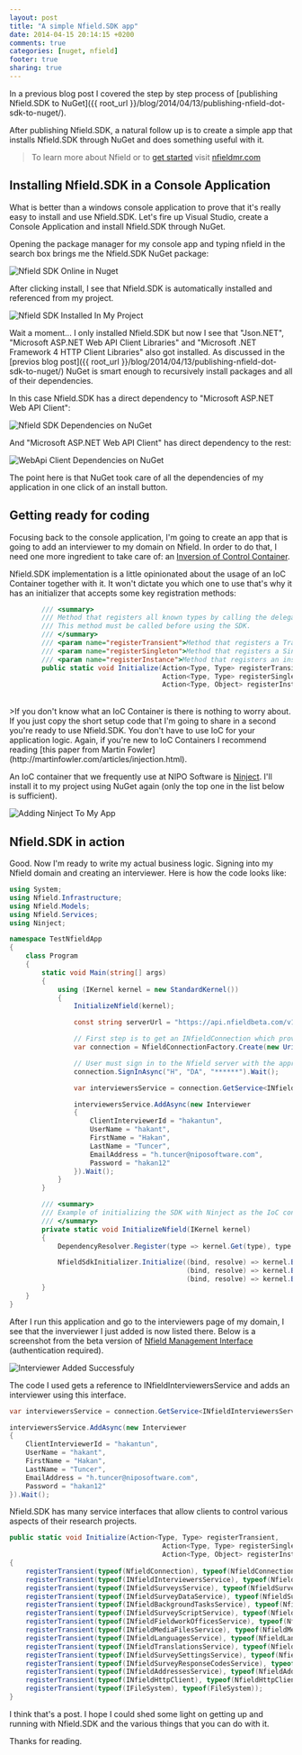 ```yaml
---
layout: post
title: "A simple Nfield.SDK app"
date: 2014-04-15 20:14:15 +0200
comments: true
categories: [nuget, nfield]
footer: true
sharing: true
---
```


In a previous blog post I covered the step by step process of [publishing Nfield.SDK to NuGet]({{ root_url }}/blog/2014/04/13/publishing-nfield-dot-sdk-to-nuget/). 

After publishing Nfield.SDK, a natural follow up is to create a simple app that installs Nfield.SDK through NuGet and does something useful with it.

>To learn more about Nfield or to <a href="http://nfieldmr.com/get-started.aspx" target="_blank">get started</a> visit <a href="http://nfieldmr.com/" target="_blank">nfieldmr.com</a>

## Installing Nfield.SDK in a Console Application

What is better than a windows console application to prove that it's really easy to install and use Nfield.SDK. Let's fire up Visual Studio, create a Console Application and install Nfield.SDK through NuGet.

Opening the package manager for my console app and typing nfield in the search box brings me the Nfield.SDK NuGet package:

![Nfield SDK Online in Nuget](/assets/A_Simple_NfieldSDK_App/NfieldSDK_Online_InNuget.png)

After clicking install, I see that Nfield.SDK is automatically installed and referenced from my project.

![Nfield SDK Installed In My Project](/assets/A_Simple_NfieldSDK_App/NfieldSDK_In_My_Project.png)

Wait a moment... I only installed Nfield.SDK but now I see that "Json.NET", "Microsoft ASP.NET Web API Client Libraries" and "Microsoft .NET Framework 4 HTTP Client Libraries" also got installed. As discussed in the [previos blog post]({{ root_url }}/blog/2014/04/13/publishing-nfield-dot-sdk-to-nuget/) NuGet is smart enough to recursively install packages and all of their dependencies.

In this case Nfield.SDK has a direct dependency to "Microsoft ASP.NET Web API Client":

![Nfield SDK Dependencies on NuGet](/assets/A_Simple_NfieldSDK_App/Nfield.SDK_Dependencies.png)

And "Microsoft ASP.NET Web API Client" has direct dependency to the rest:

![WebApi Client Dependencies on NuGet](/assets/A_Simple_NfieldSDK_App/WebApiClient_Dependencies.png)

The point here is that NuGet took care of all the dependencies of my application in one click of an install button.

## Getting ready for coding

Focusing back to the console application, I'm going to create an app that is going to add an interviewer to my domain on Nfield. In order to do that, I need one more ingredient to take care of: an [Inversion of Control Container](http://en.wikipedia.org/wiki/Inversion_of_control).

Nfield.SDK implementation is a little opinionated about the usage of an IoC Container together with it. It won't dictate you which one to use that's why it has an initializer that accepts some key registration methods:

``` csharp
		/// <summary>
        /// Method that registers all known types by calling the delegates provided.
        /// This method must be called before using the SDK.
        /// </summary>
        /// <param name="registerTransient">Method that registers a Transient type.</param>
        /// <param name="registerSingleton">Method that registers a Singleton.</param>
        /// <param name="registerInstance">Method that registers an instance.</param>
        public static void Initialize(Action<Type, Type> registerTransient, 
                                      Action<Type, Type> registerSingleton,
                                      Action<Type, Object> registerInstance)
```
<br>
>If you don't know what an IoC Container is there is nothing to worry about. If you just copy the short setup code that I'm going to share in a second you're ready to use Nfield.SDK. You don't have to use IoC for your application logic. Again, if you're new to IoC Containers I recommend reading [this paper from Martin Fowler](http://martinfowler.com/articles/injection.html). 

An IoC container that we frequently use at NIPO Software is [Ninject](http://www.ninject.org/). I'll install it to my project using NuGet again (only the top one in the list below is sufficient).

![Adding Ninject To My App](/assets/A_Simple_NfieldSDK_App/AddingNinjectToMyApp.png)

## Nfield.SDK in action

Good. Now I'm ready to write my actual business logic. Signing into my Nfield domain and creating an interviewer. Here is how the code looks like:

``` csharp
using System;
using Nfield.Infrastructure;
using Nfield.Models;
using Nfield.Services;
using Ninject;

namespace TestNfieldApp
{
    class Program
    {
        static void Main(string[] args)
        {
            using (IKernel kernel = new StandardKernel())
            {
                InitializeNfield(kernel);

                const string serverUrl = "https://api.nfieldbeta.com/v1";

                // First step is to get an INfieldConnection which provides services used for data access and manipulation. 
                var connection = NfieldConnectionFactory.Create(new Uri(serverUrl));

                // User must sign in to the Nfield server with the appropriate credentials prior to using any of the services.
                connection.SignInAsync("H", "DA", "******").Wait();

                var interviewersService = connection.GetService<INfieldInterviewersService>();

                interviewersService.AddAsync(new Interviewer
                {
                    ClientInterviewerId = "hakantun",
                    UserName = "hakant",
                    FirstName = "Hakan",
                    LastName = "Tuncer",
                    EmailAddress = "h.tuncer@niposoftware.com",
                    Password = "hakan12"
                }).Wait();
            }
        }

        /// <summary>
        /// Example of initializing the SDK with Ninject as the IoC container.
        /// </summary>
        private static void InitializeNfield(IKernel kernel)
        {
            DependencyResolver.Register(type => kernel.Get(type), type => kernel.GetAll(type));

            NfieldSdkInitializer.Initialize((bind, resolve) => kernel.Bind(bind).To(resolve).InTransientScope(),
                                            (bind, resolve) => kernel.Bind(bind).To(resolve).InSingletonScope(),
                                            (bind, resolve) => kernel.Bind(bind).ToConstant(resolve));
        }
    }
}
```

After I run this application and go to the interviewers page of my domain, I see that the inverviewer I just added is now listed there. Below is a screenshot from the beta version of [Nfield Management Interface](https://manager.nfieldbeta.com/) (authentication required).

![Interviewer Added Successfuly](/assets/A_Simple_NfieldSDK_App/InterviewerAdded_Success.png)

The code I used gets a reference to INfieldInterviewersService and adds an interviewer using this interface.

``` csharp
var interviewersService = connection.GetService<INfieldInterviewersService>();

interviewersService.AddAsync(new Interviewer
{
	ClientInterviewerId = "hakantun",
	UserName = "hakant",
	FirstName = "Hakan",
	LastName = "Tuncer",
	EmailAddress = "h.tuncer@niposoftware.com",
	Password = "hakan12"
}).Wait();
```

Nfield.SDK has many service interfaces that allow clients to control various aspects of their research projects.

``` csharp
public static void Initialize(Action<Type, Type> registerTransient, 
                                      Action<Type, Type> registerSingleton,
                                      Action<Type, Object> registerInstance)
{
    registerTransient(typeof(NfieldConnection), typeof(NfieldConnection));
    registerTransient(typeof(INfieldInterviewersService), typeof(NfieldInterviewersService));
    registerTransient(typeof(INfieldSurveysService), typeof(NfieldSurveysService));
    registerTransient(typeof(INfieldSurveyDataService), typeof(NfieldSurveyDataService));
    registerTransient(typeof(INfieldBackgroundTasksService), typeof(NfieldBackgroundTasksService));
    registerTransient(typeof(INfieldSurveyScriptService), typeof(NfieldSurveyScriptService));
	registerTransient(typeof(INfieldFieldworkOfficesService), typeof(NfieldFieldworkOfficesService));
	registerTransient(typeof(INfieldMediaFilesService), typeof(NfieldMediaFilesService));
	registerTransient(typeof(INfieldLanguagesService), typeof(NfieldLanguagesService));
	registerTransient(typeof(INfieldTranslationsService), typeof(NfieldTranslationsService));
	registerTransient(typeof(INfieldSurveySettingsService), typeof(NfieldSurveySettingsService));
	registerTransient(typeof(INfieldSurveyResponseCodesService), typeof(NfieldSurveyResponseCodesService));
	registerTransient(typeof(INfieldAddressesService), typeof(NfieldAddressesService));
	registerTransient(typeof(INfieldHttpClient), typeof(NfieldHttpClient));
	registerTransient(typeof(IFileSystem), typeof(FileSystem));
}
```

I think that's a post. I hope I could shed some light on getting up and running with Nfield.SDK and the various things that you can do with it.

Thanks for reading.

